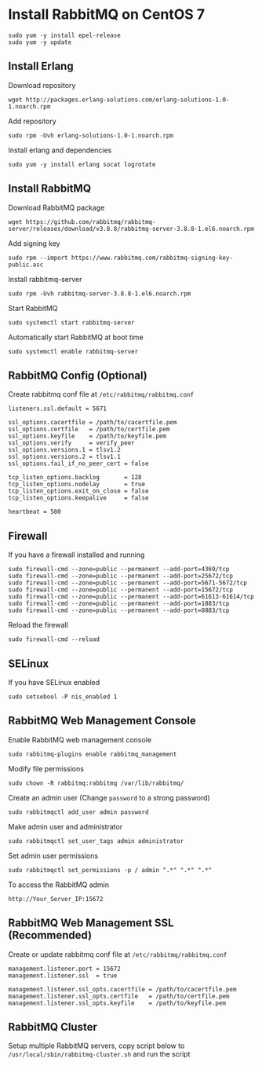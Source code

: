 # Install RabbitMQ on CentOS 7

```
sudo yum -y install epel-release
sudo yum -y update
```
## Install Erlang

Download repository

```
wget http://packages.erlang-solutions.com/erlang-solutions-1.0-1.noarch.rpm
```

Add repository

```
sudo rpm -Uvh erlang-solutions-1.0-1.noarch.rpm
```

Install erlang and dependencies
```
sudo yum -y install erlang socat logrotate
```

## Install RabbitMQ

Download RabbitMQ package

```
wget https://github.com/rabbitmq/rabbitmq-server/releases/download/v3.8.8/rabbitmq-server-3.8.8-1.el6.noarch.rpm
```

Add signing key

```
sudo rpm --import https://www.rabbitmq.com/rabbitmq-signing-key-public.asc
```

Install rabbitmq-server

```
sudo rpm -Uvh rabbitmq-server-3.8.8-1.el6.noarch.rpm
```

Start RabbitMQ

```
sudo systemctl start rabbitmq-server
```

Automatically start RabbitMQ at boot time

```
sudo systemctl enable rabbitmq-server
```

## RabbitMQ Config (Optional)

Create rabbitmq conf file at `/etc/rabbitmq/rabbitmq.conf` 

```
listeners.ssl.default = 5671

ssl_options.cacertfile = /path/to/cacertfile.pem
ssl_options.certfile   = /path/to/certfile.pem
ssl_options.keyfile    = /path/to/keyfile.pem
ssl_options.verify     = verify_peer
ssl_options.versions.1 = tlsv1.2
ssl_options.versions.2 = tlsv1.1
ssl_options.fail_if_no_peer_cert = false

tcp_listen_options.backlog       = 128
tcp_listen_options.nodelay       = true
tcp_listen_options.exit_on_close = false
tcp_listen_options.keepalive     = false

heartbeat = 580
```

## Firewall

If you have a firewall installed and running

```
sudo firewall-cmd --zone=public --permanent --add-port=4369/tcp
sudo firewall-cmd --zone=public --permanent --add-port=25672/tcp
sudo firewall-cmd --zone=public --permanent --add-port=5671-5672/tcp
sudo firewall-cmd --zone=public --permanent --add-port=15672/tcp
sudo firewall-cmd --zone=public --permanent --add-port=61613-61614/tcp
sudo firewall-cmd --zone=public --permanent --add-port=1883/tcp
sudo firewall-cmd --zone=public --permanent --add-port=8883/tcp
```

Reload the firewall

```
sudo firewall-cmd --reload
```

## SELinux

If you have SELinux enabled

```
sudo setsebool -P nis_enabled 1
```

## RabbitMQ Web Management Console

Enable RabbitMQ web management console

```
sudo rabbitmq-plugins enable rabbitmq_management
```

Modify file permissions

```
sudo chown -R rabbitmq:rabbitmq /var/lib/rabbitmq/
```

Create an admin user (Change `password` to a strong password)

```
sudo rabbitmqctl add_user admin password
```

Make admin user and administrator

```
sudo rabbitmqctl set_user_tags admin administrator
```

Set admin user permissions

```
sudo rabbitmqctl set_permissions -p / admin ".*" ".*" ".*"
```

To access the RabbitMQ admin

```
http://Your_Server_IP:15672
```

## RabbitMQ Web Management SSL (Recommended)

Create or update rabbitmq conf file at `/etc/rabbitmq/rabbitmq.conf`

```
management.listener.port = 15672
management.listener.ssl  = true

management.listener.ssl_opts.cacertfile = /path/to/cacertfile.pem
management.listener.ssl_opts.certfile   = /path/to/certfile.pem
management.listener.ssl_opts.keyfile    = /path/to/keyfile.pem
```

## RabbitMQ Cluster

Setup multiple RabbitMQ servers, copy script below to `/usr/local/sbin/rabbitmq-cluster.sh` and run the script
